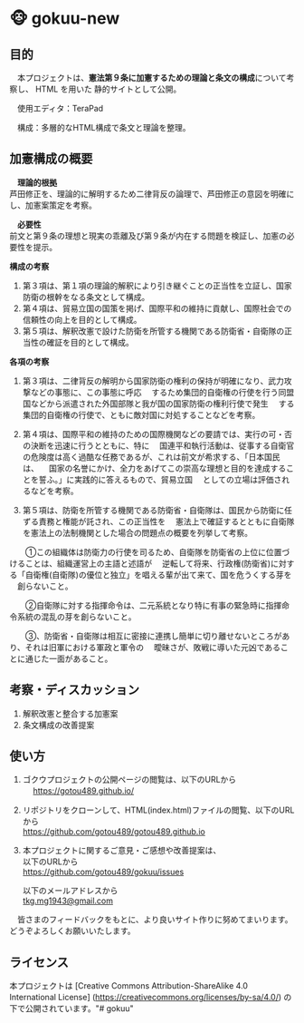 # 🐵 gokuu-new

## 目的

　本プロジェクトは、**憲法第９条に加憲するための理論と条文の構成**について考察し、 HTML を用いた
静的サイトとして公開。　

　使用エディタ：TeraPad 
 
　構成：多層的なHTML構成で条文と理論を整理。

## 加憲構成の概要

　**理論的根拠**   
  芦田修正を、理論的に解明するため二律背反の論理で、芦田修正の意図を明確にし、加憲案策定を考察。

　**必要性**   
  前文と第９条の理想と現実の乖離及び第９条が内在する問題を検証し、加憲の必要性を提示。
  
  **構成の考察** 
1. 第３項は、第１項の理論的解釈により引き継ぐことの正当性を立証し、国家防衛の根幹をなる条文として構成。
2. 第４項は、貿易立国の国策を掲げ、国際平和の維持に貢献し、国際社会での信頼性の向上を目的として構成。
3. 第５項は、解釈改憲で設けた防衛を所管する機関である防衛省・自衛隊の正当性の確証を目的として構成。

  **各項の考察**
1. 第３項は、二律背反の解明から国家防衛の権利の保持が明確になり、武力攻撃などの事態に、この事態に呼応
　するため集団的自衛権の行使を行う同盟国などから派遣された外国部隊と我が国の国家防衛の権利行使で発生
　する集団的自衛権の行使で、ともに敵対国に対処することなどを考察。

2. 第４項は、国際平和の維持のための国際機関などの要請では、実行の可・否の決断を迅速に行うとともに、特に
　国連平和執行活動は、従事する自衛官の危険度は高く過酷な任務であるが、これは前文が希求する、「日本国民は、
　国家の名誉にかけ、全力をあげてこの崇高な理想と目的を達成することを誓ふ。」に実践的に答えるもので、貿易立国
　としての立場は評価されるなどを考察。

3. 第５項は、防衛を所管する機関である防衛省・自衛隊は、国民から防衛に任ずる責務と権能が託され、この正当性を
　憲法上で確証するとともに自衛隊を憲法上の法制機関とした場合の問題点の概要を列挙して考察。

　　①この組織体は防衛力の行使を司るため、自衛隊を防衛省の上位に位置づけることは、組織運営上の主語と述語が
　逆転して将来、行政権(防衛省)に対する「自衛権(自衛隊)の優位と独立」を唱える輩が出て来て、国を危うくする芽を
　創らないこと。

　　②自衛隊に対する指揮命令は、二元系統となり特に有事の緊急時に指揮命令系統の混乱の芽を創らないこと。

　　➂、防衛省・自衛隊は相互に密接に連携し簡単に切り離せないところがあり、それは旧軍における軍政と軍令の
　曖昧さが、敗戦に導いた元凶であることに通じた一面があること。

## 考察・ディスカッション

1. 解釈改憲と整合する加憲案
2. 条文構成の改善提案

## 使い方
1. ゴクウプロジェクトの公開ページの閲覧は、以下のURLから  
　    https://gotou489.github.io/

2. リポジトリをクローンして、HTML(index.html)ファイルの閲覧、以下のURLから  
      https://github.com/gotou489/gotou489.github.io
  
3. 本プロジェクトに関するご意見・ご感想や改善提案は、  
     以下のURLから  
      https://github.com/gotou489/gokuu/issues
  
     以下のメールアドレスから  
[tkg.mg1943@gmail.com](mailto:tkg.mg1943@gmail.com)

　皆さまのフィードバックをもとに、より良いサイト作りに努めてまいります。どうぞよろしくお願いいたします。

## ライセンス
 本プロジェクトは [Creative Commons Attribution-ShareAlike 4.0 International License]
 (https://creativecommons.org/licenses/by-sa/4.0/) の下で公開されています。"# gokuu" 
